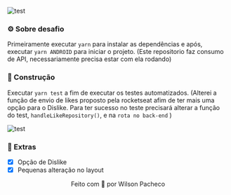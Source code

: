 ![test](https://i.ibb.co/brgdcYG/teste.jpg)

### ⚙️ Sobre  desafio
Primeiramente executar `yarn` para instalar as dependências e após, executar `yarn ANDROID` para iniciar o projeto. (Este repositorio faz consumo de API, necessariamente precisa estar com ela rodando)


### 🧪 Construção
Executar `yarn test` a fim de executar os testes automatizados.
(Alterei a função de envio de likes proposto pela rocketseat afim de ter mais uma opção para o Dislike. Para ter sucesso no teste precisará alterar a função do test, `handleLikeRepository()`, e na `rota no back-end` )

![test](https://i.ibb.co/brgdcYG/teste.jpg)

### 🍆 Extras

- [x] Opção de Dislike
- [x] Pequenas alteração no layout

<p align="center">
Feito com 💛 por Wilson Pacheco
</p>

